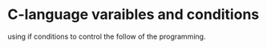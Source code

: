 <h1>C-language varaibles and conditions</h1>
<pra>
using if conditions to control the follow of the programming.
</pra>
